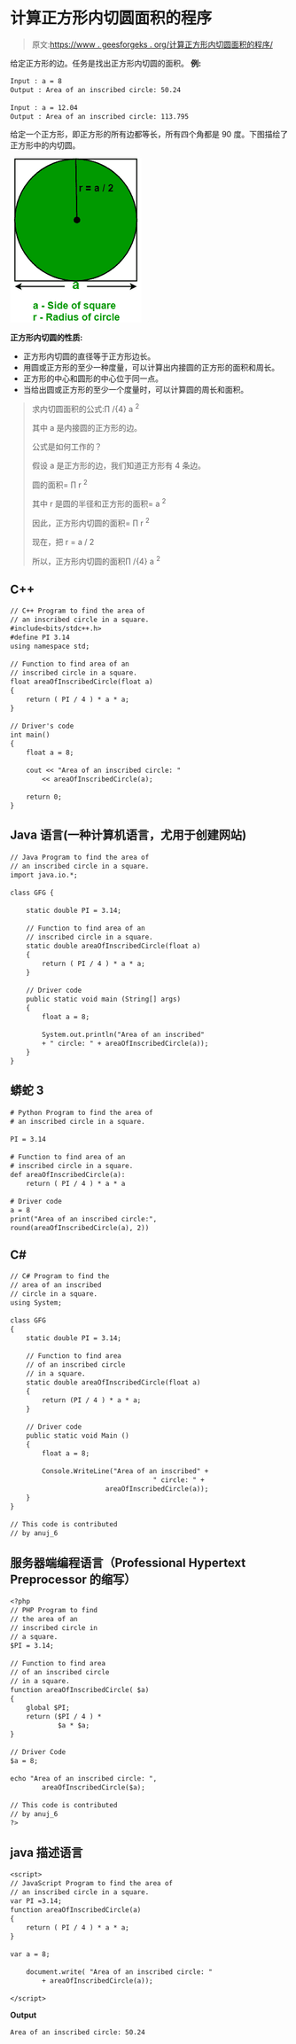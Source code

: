 # 计算正方形内切圆面积的程序

> 原文:[https://www . geesforgeks . org/计算正方形内切圆面积的程序/](https://www.geeksforgeeks.org/program-to-calculate-area-of-an-circle-inscribed-in-a-square/)

给定正方形的边。任务是找出正方形内切圆的面积。
**例:**

```
Input : a = 8
Output : Area of an inscribed circle: 50.24

Input : a = 12.04
Output : Area of an inscribed circle: 113.795
```

给定一个正方形，即正方形的所有边都等长，所有四个角都是 90 度。下图描绘了正方形中的内切圆。

![Inscribed circle](img/76e20aa1fb93907e6f03d86716cd56d4.png)

**正方形内切圆的性质:**

*   正方形内切圆的直径等于正方形边长。
*   用圆或正方形的至少一种度量，可以计算出内接圆的正方形的面积和周长。
*   正方形的中心和圆形的中心位于同一点。
*   当给出圆或正方形的至少一个度量时，可以计算圆的周长和面积。

> 求内切圆面积的公式:∏ /{4} a <sup>2</sup>
> 
> 其中 a 是内接圆的正方形的边。
> 
> 公式是如何工作的？
> 
> 假设 a 是正方形的边，我们知道正方形有 4 条边。
> 
> 圆的面积= ∏ r <sup>2</sup>
> 
> 其中 r 是圆的半径和正方形的面积= a <sup>2</sup>
> 
> 因此，正方形内切圆的面积= ∏ r <sup>2</sup>
> 
> 现在，把 r = a / 2
> 
> 所以，正方形内切圆的面积∏ /{4} a <sup>2</sup>

## C++

```
// C++ Program to find the area of
// an inscribed circle in a square.
#include<bits/stdc++.h>
#define PI 3.14
using namespace std;

// Function to find area of an
// inscribed circle in a square.
float areaOfInscribedCircle(float a)
{
    return ( PI / 4 ) * a * a;
}

// Driver's code
int main()
{
    float a = 8;

    cout << "Area of an inscribed circle: "
        << areaOfInscribedCircle(a);

    return 0;
}
```

## Java 语言(一种计算机语言，尤用于创建网站)

```
// Java Program to find the area of
// an inscribed circle in a square.
import java.io.*;

class GFG {

    static double PI = 3.14;

    // Function to find area of an
    // inscribed circle in a square.
    static double areaOfInscribedCircle(float a)
    {
        return ( PI / 4 ) * a * a;
    }

    // Driver code
    public static void main (String[] args)
    {
        float a = 8;

        System.out.println("Area of an inscribed"
        + " circle: " + areaOfInscribedCircle(a));
    }
}
```

## 蟒蛇 3

```
# Python Program to find the area of
# an inscribed circle in a square.

PI = 3.14

# Function to find area of an
# inscribed circle in a square.
def areaOfInscribedCircle(a):
    return ( PI / 4 ) * a * a

# Driver code
a = 8
print("Area of an inscribed circle:",
round(areaOfInscribedCircle(a), 2))
```

## C#

```
// C# Program to find the
// area of an inscribed
// circle in a square.
using System;

class GFG
{
    static double PI = 3.14;

    // Function to find area
    // of an inscribed circle
    // in a square.
    static double areaOfInscribedCircle(float a)
    {
        return (PI / 4 ) * a * a;
    }

    // Driver code
    public static void Main ()
    {
        float a = 8;

        Console.WriteLine("Area of an inscribed" +
                                    " circle: " +
                        areaOfInscribedCircle(a));
    }
}

// This code is contributed
// by anuj_6
```

## 服务器端编程语言（Professional Hypertext Preprocessor 的缩写）

```
<?php
// PHP Program to find
// the area of an
// inscribed circle in
// a square.
$PI = 3.14;

// Function to find area
// of an inscribed circle
// in a square.
function areaOfInscribedCircle( $a)
{
    global $PI;
    return ($PI / 4 ) *
            $a * $a;
}

// Driver Code
$a = 8;

echo "Area of an inscribed circle: ",
        areaOfInscribedCircle($a);

// This code is contributed
// by anuj_6
?>
```

## java 描述语言

```
<script>
// JavaScript Program to find the area of
// an inscribed circle in a square.
var PI =3.14;
function areaOfInscribedCircle(a)
{
    return ( PI / 4 ) * a * a;
}

var a = 8;

    document.write( "Area of an inscribed circle: "
        + areaOfInscribedCircle(a));

</script>
```

**Output**

```
Area of an inscribed circle: 50.24
```